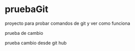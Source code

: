 # pruebaGit
proyecto para probar comandos de git y ver como funciona

prueba de cambio 

prueba cambio desde git hub
